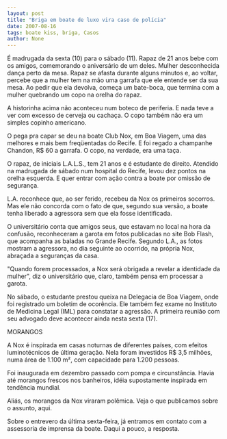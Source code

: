 ```yaml
---
layout: post
title: "Briga em boate de luxo vira caso de polícia"
date: 2007-08-16
tags: boate kiss, briga, Casos
author: None
---
```

&Eacute; madrugada da sexta (10) para o s&aacute;bado (11). Rapaz de 21 anos bebe com os amigos, comemorando o anivers&aacute;rio de um deles. Mulher desconhecida dan&ccedil;a perto da mesa. Rapaz se afasta durante alguns minutos e, ao voltar, percebe que a mulher tem na m&atilde;o uma garrafa que ele entende ser da sua mesa. Ao pedir que ela devolva, come&ccedil;a um bate-boca, que termina com a mulher quebrando um copo na orelha do rapaz. 



A historinha acima n&atilde;o aconteceu num boteco de periferia. E nada teve a ver com excesso de cerveja ou cacha&ccedil;a.&nbsp;O copo tamb&eacute;m n&atilde;o era um simples copinho americano. 



O pega pra capar se deu na boate Club Nox, em Boa Viagem, uma das melhores e mais bem freq&uuml;entadas do Recife. E foi regado a champanhe Chandon, R$ 60 a garrafa. O copo, na verdade, era uma ta&ccedil;a. 



O rapaz, de iniciais L.A.L.S., tem 21 anos e &eacute; estudante de direito. Atendido na madrugada de s&aacute;bado num hospital do Recife, levou dez pontos na orelha esquerda. E quer entrar com a&ccedil;&atilde;o contra a boate por omiss&atilde;o de seguran&ccedil;a. 



L.A. reconhece que, ao ser ferido, recebeu da Nox os primeiros socorros. Mas ele n&atilde;o concorda com o fato de que, segundo sua vers&atilde;o, a boate tenha liberado a agressora sem que ela fosse identificada. 



O universit&aacute;rio conta que amigos seus, que estavam no local na hora da confus&atilde;o, reconheceram a garota em fotos publicadas no site Bob Flash, que acompanha as baladas no Grande Recife. Segundo L.A., as fotos mostram a agressora, no dia seguinte ao ocorrido, na pr&oacute;pria Nox, abra&ccedil;ada a seguran&ccedil;as da casa. 



"Quando forem processados, a Nox ser&aacute; obrigada a revelar a identidade da mulher", diz o universit&aacute;rio que, claro, tamb&eacute;m pensa em processar a garota. 



No s&aacute;bado, o estudante prestou queixa na Delegacia de Boa Viagem, onde foi registrado um boletim de ocor&ecirc;ncia. Ele tamb&eacute;m fez exame no Instituto de Medicina Legal (IML) para constatar a agress&atilde;o. A primeira reuni&atilde;o com seu advogado deve acontecer ainda nesta sexta (17). 



MORANGOS 



A Nox &eacute; inspirada em casas noturnas de diferentes pa&iacute;ses, com efeitos luminot&eacute;cnicos de &uacute;ltima gera&ccedil;&atilde;o. Nela foram investidos R$ 3,5 milh&otilde;es, numa &aacute;rea de 1.100 m&sup2;, com capacidade para 1.200 pessoas. 



Foi inaugurada em dezembro passado com pompa e circunst&acirc;ncia. Havia at&eacute; morangos frescos nos banheiros, id&eacute;ia supostamente inspirada em tend&ecirc;ncia mundial. 



Ali&aacute;s, os morangos da Nox viraram pol&ecirc;mica. Veja o que publicamos sobre o assunto, aqui.

Sobre o entrevero da &uacute;ltima sexta-feira, j&aacute; entramos em contato com a assessoria de imprensa da boate. Daqui a pouco, a resposta.